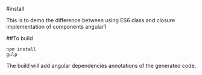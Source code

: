 #install

This is to demo the difference between using ES6 class and closure implementation of
 components angular1

##To build
```shell
npm install
gulp
```

The build will add angular dependencies annotations of the generated code.

